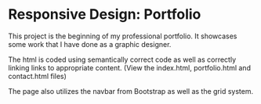 # Responsive Design: Portfolio

This project is the beginning of my professional portfolio. It showcases some work that I have done as a graphic designer. 

The html is coded using semantically correct code as well as correctly linking links to appropriate content. (View the index.html, portfolio.html and contact.html files) 

The page also utilizes the navbar from Bootstrap as well as the grid system. 